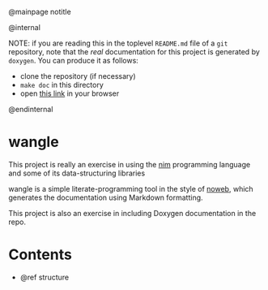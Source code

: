 @mainpage notitle

@internal

NOTE: if you are reading this in the toplevel `README.md` file
of a `git` repository, note that the _real_ documentation for this 
project is generated by `doxygen`. You can produce it as follows:

- clone the repository (if necessary)
- `make doc` in this directory
- open [this link](doc/html/index.html) in your browser

@endinternal

# wangle

This project is really an exercise in using the
[nim](http://nim-lang.org) programming language and some of its
data-structuring libraries

wangle is a simple literate-programming tool in the style of
[noweb](http://www.cs.tufts.edu/~nr/noweb), which generates the
documentation using Markdown formatting.

This project is also an exercise in including Doxygen
documentation in the repo.

# Contents

- @ref structure


